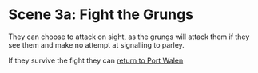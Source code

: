 # Scene 3a: Fight the Grungs

They can choose to attack on sight, as the grungs will attack them if they see
them and make no attempt at signalling to parley.

If they survive the fight they can [return to Port Walen](../act-3/scene-2a.md)